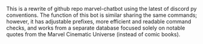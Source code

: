 This is a rewrite of github repo marvel-chatbot using the latest of discord py conventions.
The function of this bot is similar sharing the same commands; however, it has adjustable prefixes, more efficient and readable command checks, and works from a separate database focused solely on notable quotes from the Marvel Cinematic Universe (instead of comic books).
